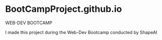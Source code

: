 # BootCampProject.github.io
WEB-DEV BOOTCAMP
<body>
  <p>I made this project during the Web-Dev Bootcamp conducted by ShapeAI</p>
</body>

